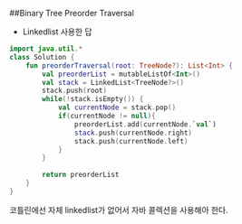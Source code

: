 ##Binary Tree Preorder Traversal
* Linkedlist 사용한 답
```kotlin
import java.util.*
class Solution {
    fun preorderTraversal(root: TreeNode?): List<Int> {
        val preorderList = mutableListOf<Int>()
        val stack = LinkedList<TreeNode?>()
        stack.push(root)
        while(!stack.isEmpty()) {
            val currentNode = stack.pop()
            if(currentNode != null){
                preorderList.add(currentNode.`val`)
                stack.push(currentNode.right)
                stack.push(currentNode.left)
            }
        } 
        
        return preorderList
    }
}
```
코틀린에선 자체 linkedlist가 없어서 자바 콜렉션을 사용해아 한다.

